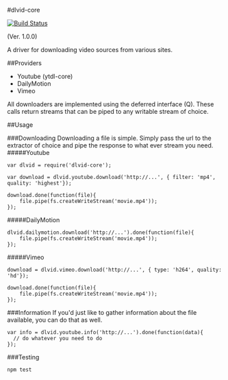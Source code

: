 #dlvid-core 

[![Build Status](https://travis-ci.org/web-mech/dlvid-core.png?branch=master)](https://travis-ci.org/web-mech/dlvid-core)

(Ver. 1.0.0)

A driver for downloading video sources from various sites.

##Providers
- Youtube (ytdl-core)
- DailyMotion
- Vimeo

All downloaders are implemented using the deferred interface (Q). These calls return streams that can be piped to any writable stream of choice.

##Usage
  
###Downloading
Downloading a file is simple. Simply pass the url to the extractor of choice and pipe the response to what ever stream you need.
#####Youtube

```
var dlvid = require('dlvid-core');

var download = dlvid.youtube.download('http://...', { filter: 'mp4', quality: 'highest'});

download.done(function(file){
	file.pipe(fs.createWriteStream('movie.mp4'));
});
```

#####DailyMotion
```
dlvid.dailymotion.download('http://...').done(function(file){
	file.pipe(fs.createWriteStream('movie.mp4'));
});
```

#####Vimeo
```
download = dlvid.vimeo.download('http://...', { type: 'h264', quality: 'hd'});

download.done(function(file){
	file.pipe(fs.createWriteStream('movie.mp4'));
});
``` 	

###Information
If you'd just like to gather information about the file available, you can do that as well.
```
var info = dlvid.youtube.info('http://...').done(function(data){
  // do whatever you need to do
});
```

###Testing

```
npm test
```
